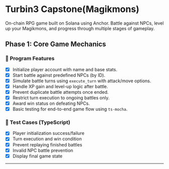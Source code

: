 # Turbin3 Capstone(Magikmons)

On-chain RPG game built on Solana using Anchor. Battle against NPCs, level up your Magikmons, and progress through multiple stages of gameplay.

## Phase 1: Core Game Mechanics

### 🧩 Program Features

- [x] Initialize player account with name and base stats.
- [x] Start battle against predefined NPCs (by ID).
- [x] Simulate battle turns using `execute_turn` with attack/move options.
- [x] Handle XP gain and level-up logic after battle.
- [x] Prevent duplicate battle attempts once ended.
- [x] Restrict turn execution to ongoing battles only.
- [x] Award win status on defeating NPCs.
- [x] Basic testing for end-to-end game flow using `ts-mocha`.

### 🧪 Test Cases (TypeScript)

- [x] Player initialization success/failure
- [x] Turn execution and win condition
- [x] Prevent replaying finished battles
- [x] Invalid NPC battle prevention
- [x] Display final game state

---
